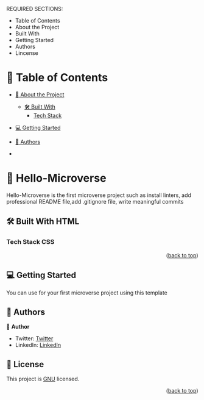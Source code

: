 <a name="readme-top"></a>

REQUIRED SECTIONS:
- Table of Contents
- About the Project
- Built With
- Getting Started
- Authors
- Lincense


<!-- TABLE OF CONTENTS -->

# 📗 Table of Contents

- [📖 About the Project](#about-project)
  - [🛠 Built With](#built-with)
    - [Tech Stack](#tech-stack)
  
- [💻 Getting Started](#getting-started)
- [👥 Authors](#authors)
-
<!-- PROJECT DESCRIPTION -->

# 📖 Hello-Microverse <a name="about-project"></a>


Hello-Microverse is the first microverse project such as install linters, add professional README file,add .gitignore file, write meaningful commits

## 🛠 Built With <a name="built-with">HTML</a>

### Tech Stack <a name="tech-stack">CSS</a>


<p align="right">(<a href="#readme-top">back to top</a>)</p>



<!-- GETTING STARTED -->

## 💻 Getting Started <a name="getting-started"></a>
You can use for your first microverse project using this template


<!-- AUTHORS -->

## 👥 Authors <a name="authors"></a>

👤 **Author**
- Twitter: [Twitter](https://twitter.com/sawmon34268255)
- LinkedIn: [LinkedIn](https://www.linkedin.com/in/saw-mon-han/)

<!-- LICENSE -->

## 📝 License <a name="license"></a>

This project is [GNU](./LICENSE) licensed.

<p align="right">(<a href="#readme-top">back to top</a>)</p>
